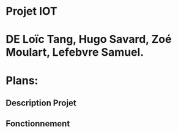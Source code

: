Projet IOT
==

DE Loïc Tang, Hugo Savard, Zoé Moulart, Lefebvre Samuel. 
==




Plans:
==

Description Projet
--
Fonctionnement
--

